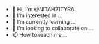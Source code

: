 - 👋 Hi, I’m @NITAH21TYRA
- 👀 I’m interested in ...
- 🌱 I’m currently learning ...
- 💞️ I’m looking to collaborate on ...
- 📫 How to reach me ...

<!---
NITAH21TYRA/NITAH21TYRA is a ✨ special ✨ repository because its `README.md` (this file) appears on your GitHub profile.
You can click the Preview link to take a look at your changes.
--->
